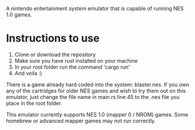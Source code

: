 A nintendo entertainment system emulator that is capable of running NES 1.0 games.

# Instructions to use
1. Clone or download the repository
2. Make sure you have rust installed on your machine
3. In your root folder run the command 'cargo run'
4. And voila :)

There is a game already hard coded into the system: blaster.nes.
If you own any of the cartridges for older NES games and wish to try them out on this emulator, just change the file name in main.rs line 45 to the .nes file you place in the root folder.

This emulator currently supports NES 1.0 (mapper 0 / NROM) games.
Some homebrew or advanced mapper games may not run correctly.
